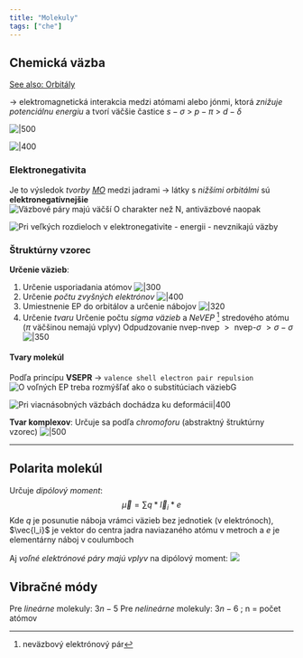 ```yaml
---
title: "Molekuly"
tags: ["che"]
---
```



## Chemická väzba
[See also: Orbitály](che/orbitály.md)

-> elektromagnetická interakcia medzi atómami alebo jónmi, ktorá *znižuje potenciálnu energiu* a tvorí väčšie častice
$s-\sigma \ > \ p-\pi \ > \ d-\delta$

![|500](attachments/sigma_bonds.png)

![|400](attachments/d_orbital_bonds.png)

### Elektronegativita
Je to výsledok *tvorby [MO](orbitály.md#Molekulové%20orbitály)* medzi jadrami -> látky s *nižšími orbitálmi* sú **elektronegatívnejšie**
![Väzbové páry majú väčší O charakter než N, antiväzbové naopak](attachments/NO-MO.png)

![Pri veľkých rozdieloch v elektronegativite - energii -  nevznikajú väzby](attachments/NaCl-soľ-MO.png)

### Štruktúrny vzorec
**Určenie väzieb**:
1. Určenie usporiadania atómov 
![|300](attachments/1st-step.jpeg)
2. Určenie *počtu zvyšných elektrónov*
![|400](attachments/2nd-step.jpeg)
3. Umiestnenie EP do orbitálov a určenie nábojov
![|320](attachments/3rd-step.jpeg)
4. Určenie *tvaru*
	Určenie počtu *sigma väzieb* a *NeVEP* [^1] stredového atómu ($\pi$ väčšinou nemajú vplyv)
	Odpudzovanie $\text{nvep-nvep } > \text{ nvep-}\sigma \ > \sigma-\sigma$	
	![|350](attachments/4th-step.jpeg)

#### Tvary molekúl
Podľa princípu **VSEPR** -> `valence shell electron pair repulsion`
![O voľných EP treba rozmýšľať ako o substitúciach väziebG](attachments/tvary_vsepr.png)

![Pri viacnásobných väzbách dochádza ku deformácii|400](attachments/deformovaný_tetraéder.jpeg)

**Tvar komplexov**:
Určuje sa podľa *chromoforu* (abstraktný štruktúrny vzorec)
![|500](attachments/tvar_komplexov.jpeg)

--- 

## Polarita molekúl
Určuje *dipólový moment*: 
$$\vec\mu = \sum q * \vec l_i * e$$
Kde $q$ je posunutie náboja vrámci väzieb bez jednotiek (v elektrónoch), $\vec{l_i}$ je vektor do centra jadra naviazaného atómu v metroch a $e$ je elementárny náboj v coulumboch

Aj *voľné elektrónové páry majú vplyv* na dipólový moment:
![](attachments/dipolovy_moment_vep.png)


## Vibračné módy
Pre *lineárne* molekuly: $3n-5$
Pre *nelineárne* molekuly: $3n-6$ ; n = počet atómov


[^1]: neväzbový elektrónový pár